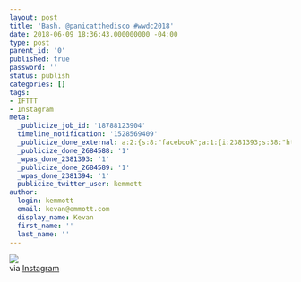 ```yaml
---
layout: post
title: 'Bash. @panicatthedisco #wwdc2018'
date: 2018-06-09 18:36:43.000000000 -04:00
type: post
parent_id: '0'
published: true
password: ''
status: publish
categories: []
tags:
- IFTTT
- Instagram
meta:
  _publicize_job_id: '18788123904'
  timeline_notification: '1528569409'
  _publicize_done_external: a:2:{s:8:"facebook";a:1:{i:2381393;s:38:"https://facebook.com/10155331396721816";}s:7:"twitter";a:1:{i:2381394;s:54:"https://twitter.com/kemmott/status/1005519120232796161";}}
  _publicize_done_2684588: '1'
  _wpas_done_2381393: '1'
  _publicize_done_2684589: '1'
  _wpas_done_2381394: '1'
  publicize_twitter_user: kemmott
author:
  login: kemmott
  email: kevan@emmott.com
  display_name: Kevan
  first_name: ''
  last_name: ''
---
```

<div><img src="{{ site.url }}/assets/images/blog/f8043-34697809_2109149976039221_972159031336501248_n.jpg" style="max-width:600px;" />
<div>via <a href="https://ift.tt/2LEgoCn">Instagram</a></div>
</div>
